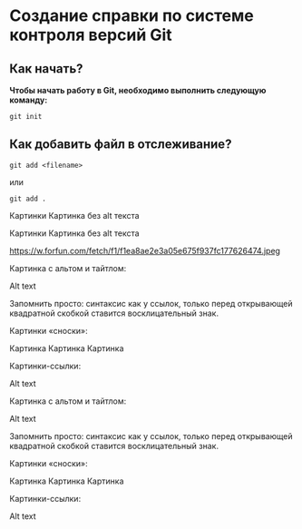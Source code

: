 # Создание справки по системе контроля версий Git #

## Как начать? ##
**Чтобы начать работу в Git, необходимо выполнить следующую команду:**

```
git init
```

## Как добавить файл в отслеживание? ##

```
git add <filename>
```
или
```
git add .
```

Картинки
Картинка без alt текста

Картинки
Картинка без alt текста

https://w.forfun.com/fetch/f1/f1ea8ae2e3a05e675f937fc177626474.jpeg

Картинка с альтом и тайтлом:

Alt text

Запомнить просто: синтаксис как у ссылок, только перед открывающей квадратной скобкой ставится восклицательный знак.

Картинки «сноски»:

Картинка Картинка Картинка

Картинки-ссылки:

Alt text

Картинка с альтом и тайтлом:

Alt text

Запомнить просто: синтаксис как у ссылок, только перед открывающей квадратной скобкой ставится восклицательный знак.

Картинки «сноски»: 

Картинка Картинка Картинка

Картинки-ссылки:


Alt text